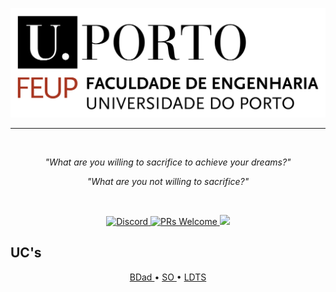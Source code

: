 
<p align="center"> 
    <img src="images/college-title.png" alt="University of Porto">
</p>

----

<br>

<p align="center"><i>"What are you willing to sacrifice to achieve your dreams?"</i> </p>
<p align="center"><i>"What are you not willing to sacrifice?"</i> </p>

<br>

<p align="center"> 
  <a href="---">
    <img src="https://img.shields.io/badge/University-University%20of%20Porto-white.svg" alt="Discord">
  </a>
  <a href="http://makeapullrequest.com">
    <img src="https://img.shields.io/badge/progress-5%25-brightgreen.svg" alt="PRs Welcome">
  </a>
  <a href="https://www.repostatus.org/#wip"><img src="https://www.repostatus.org/badges/latest/concept.svg" />
  </a>  
</p>


## **UC's**

<p align="center"> 
  <a href="/home/sissi/uni/docs/bdad.md"> BDad 
  </a>
  • 
  <a href="/home/sissi/uni/docs/so.md"> SO 
  </a>
  •
  <a href="https://github.com/MitsukiS16/uni/blob/ba984e10952f008170a4f2ba9396cc74f6d078d3/docs/ldts.md"> LDTS 
  </a>
   
</p>

